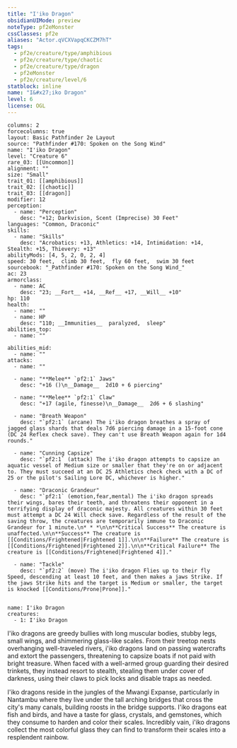 ```yaml
---
title: "I'iko Dragon"
obsidianUIMode: preview
noteType: pf2eMonster
cssClasses: pf2e
aliases: "Actor.qVCXVapqCKCZM7hT" 
tags:
  - pf2e/creature/type/amphibious
  - pf2e/creature/type/chaotic
  - pf2e/creature/type/dragon
  - pf2eMonster
  - pf2e/creature/level/6
statblock: inline
name: "I&#x27;iko Dragon"
level: 6
license: OGL
---
```


```statblock
columns: 2
forcecolumns: true
layout: Basic Pathfinder 2e Layout
source: "Pathfinder #170: Spoken on the Song Wind"
name: "I'iko Dragon"
level: "Creature 6"
rare_03: [[Uncommon]]
alignment: ""
size: "Small"
trait_01: [[amphibious]]
trait_02: [[chaotic]]
trait_03: [[dragon]]
modifier: 12
perception:
  - name: "Perception"
    desc: "+12; Darkvision, Scent (Imprecise) 30 Feet"
languages: "Common, Draconic"
skills:
  - name: "Skills"
    desc: "Acrobatics: +13, Athletics: +14, Intimidation: +14, Stealth: +15, Thievery: +13"
abilityMods: [4, 5, 2, 0, 2, 4]
speed: 30 feet,  climb 30 feet,  fly 60 feet,  swim 30 feet
sourcebook: "_Pathfinder #170: Spoken on the Song Wind_"
ac: 23
armorclass:
  - name: AC
    desc: "23; __Fort__ +14, __Ref__ +17, __Will__ +10"
hp: 110
health:
  - name: ""
  - name: HP
    desc: "110; __Immunities__  paralyzed,  sleep"
abilities_top:
  - name: ""

abilities_mid:
  - name: ""
attacks:
  - name: ""

  - name: "**Melee** `pf2:1` Jaws"
    desc: "+16 ()\n__Damage__  2d10 + 6 piercing"

  - name: "**Melee** `pf2:1` Claw"
    desc: "+17 (agile, finesse)\n__Damage__  2d6 + 6 slashing"

  - name: "Breath Weapon"
    desc: "`pf2:1` (arcane) The i'iko dragon breathes a spray of jagged glass shards that deals 7d6 piercing damage in a 15-foot cone (DC 24 Reflex check save). They can't use Breath Weapon again for 1d4 rounds."

  - name: "Cunning Capsize"
    desc: "`pf2:1` (attack) The i'iko dragon attempts to capsize an aquatic vessel of Medium size or smaller that they're on or adjacent to. They must succeed at an DC 25 Athletics check check with a DC of 25 or the pilot's Sailing Lore DC, whichever is higher."

  - name: "Draconic Grandeur"
    desc: "`pf2:1` (emotion,fear,mental) The i'iko dragon spreads their wings, bares their teeth, and threatens their opponent in a terrifying display of draconic majesty. All creatures within 30 feet must attempt a DC 24 Will check save. Regardless of the result of the saving throw, the creatures are temporarily immune to Draconic Grandeur for 1 minute.\n* * *\n\n**Critical Success** The creature is unaffected.\n\n**Success** The creature is [[Conditions/Frightened|Frightened 1]].\n\n**Failure** The creature is [[Conditions/Frightened|Frightened 2]].\n\n**Critical Failure** The creature is [[Conditions/Frightened|Frightened 4]]."

  - name: "Tackle"
    desc: "`pf2:2` (move) The i'iko dragon Flies up to their fly Speed, descending at least 10 feet, and then makes a jaws Strike. If the jaws Strike hits and the target is Medium or smaller, the target is knocked [[Conditions/Prone|Prone]]."
 
```

```encounter-table
name: I'iko Dragon
creatures:
  - 1: I'iko Dragon
```



I'iko dragons are greedy bullies with long muscular bodies, stubby legs, small wings, and shimmering glass-like scales. From their treetop nests overhanging well-traveled rivers, i'iko dragons land on passing watercrafts and extort the passengers, threatening to capsize boats if not paid with bright treasure. When faced with a well-armed group guarding their desired trinkets, they instead resort to stealth, stealing them under cover of darkness, using their claws to pick locks and disable traps as needed.

I'iko dragons reside in the jungles of the Mwangi Expanse, particularly in Nantambu where they live under the tall arching bridges that cross the city's many canals, building roosts in the bridge supports. I'iko dragons eat fish and birds, and have a taste for glass, crystals, and gemstones, which they consume to harden and color their scales. Incredibly vain, i'iko dragons collect the most colorful glass they can find to transform their scales into a resplendent rainbow.

